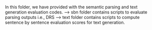 In this folder, we have provided with the semantic parsing and text generation evaluation codes.
--> sbn folder contains scripts to evaluate parsing outputs i.e., DRS
--> text folder contains scripts to compute sentence by sentence evaluation scores for text generation.
